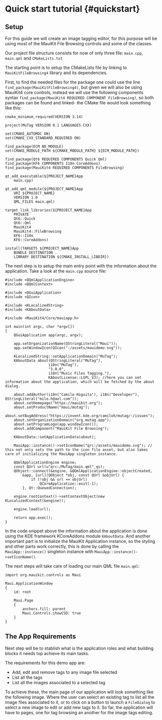 Quick start tutorial {#quickstart}
===================

## Setup 

For this guide we will create an image tagging editor, for this purpose will be using most of the MauiKit File Browsing controls and some of the classes.

Our project file structure consists for now of only three file: `main.cpp`, `main.qml` and `CMakeLists.txt`

The starting point is to setup the CMakeLists file by linking to `MauiKitFileBrowsing4` library and its dependencies.

First, to find the needed files for the package one could use the line `find_package(MauiKitFileBrowsing4)`, but given we will also be using MauiKit4 core controls, instead we will use the following components syntax `find_package(MauiKit4 REQUIRED COMPONENT FileBrowsing)`, so both packages can be found and linked- the CMake file would look something like this:

    cmake_minimum_required(VERSION 3.14)

    project(MuTag VERSION 0.1 LANGUAGES CXX)

    set(CMAKE_AUTOMOC ON)
    set(CMAKE_CXX_STANDARD_REQUIRED ON)

    find_package(ECM NO_MODULE)
    set(CMAKE_MODULE_PATH ${CMAKE_MODULE_PATH} ${ECM_MODULE_PATH})

    find_package(Qt6 REQUIRED COMPONENTS Quick Qml)
    find_package(KF6 COMPONENTS I18n CoreAddons)
    find_package(MauiKit4 REQUIRED COMPONENTS FileBrowsing)

    qt_add_executable(${PROJECT_NAME}App
        main.cpp)

    qt_add_qml_module(${PROJECT_NAME}App
        URI ${PROJECT_NAME}
        VERSION 1.0
        QML_FILES main.qml)

    target_link_libraries(${PROJECT_NAME}App
        PRIVATE
        Qt6::Quick
        Qt6::Qml
        MauiKit4
        MauiKit4::FileBrowsing
        KF6::I18n
        KF6::CoreAddons)

    install(TARGETS ${PROJECT_NAME}App
        BUNDLE DESTINATION .
        LIBRARY DESTINATION ${CMAKE_INSTALL_LIBDIR})


The next step is to setup the main entry point with the information about the application. Take a look at the `main.cpp` source file:

    #include <QQmlApplicationEngine>
    #include <QQmlContext>

    #include <QGuiApplication>
    #include <QIcon>

    #include <KLocalizedString>
    #include <KAboutData>

    #include <MauiKit4/Core/mauiapp.h>

    int main(int argc, char *argv[])
    {
        QGuiApplication app(argc, argv);

        app.setOrganizationName(QStringLiteral("Maui"));
        app.setWindowIcon(QIcon(":/assets/mauidemo.svg"));

        KLocalizedString::setApplicationDomain("MuTag");
        KAboutData about(QStringLiteral("MuTag"),
                        i18n("MuTag"),
                        "3.0.0",
                        i18n("Music Files Tagging."),
                        KAboutLicense::LGPL_V3); //here you can set information about the application, which will be fetched by the about dialog.

        about.addAuthor(i18n("Camilo Higuita"), i18n("Developer"), QStringLiteral("milo.h@aol.com"));
        about.setHomepage("https://mauikit.org");
        about.setProductName("maui/mutag");
        about.setBugAddress("https://invent.kde.org/camiloh/mutag/-/issues");
        about.setOrganizationDomain("org.mutag.app");
        about.setProgramLogo(app.windowIcon());
        about.addComponent("MauiKit File Browsing");

        KAboutData::setApplicationData(about);
        
        MauiApp::instance()->setIconName("qrc:/assets/mauidemo.svg"); // this not only sets the path to the icon file asset, but also takes care of initializing the MauiApp singleton instance.

        QQmlApplicationEngine engine;
        const QUrl url(u"qrc:/MuTag/main.qml"_qs);
        QObject::connect(&engine, &QQmlApplicationEngine::objectCreated,
            &app, [url](QObject *obj, const QUrl &objUrl) {
                if (!obj && url == objUrl)
                    QCoreApplication::exit(-1);
            }, Qt::QueuedConnection);

        engine.rootContext()->setContextObject(new KLocalizedContext(&engine));

        engine.load(url);

        return app.exec();
    }

In the code snippet above the information about the application is done using the KDE framework KCoreAddons module `KAboutData`. And another important part is to initialize the MauiKit Application instance, so the styling and other parts work correctly, this is done by calling the `MauiApp::instance()` singleton instance with `MauiApp::instance()->setIconName()`.

The next steps will take care of loading our main QML file `main.qml`:

    import org.mauikit.controls as Maui

    Maui.ApplicationWindow
    {
        id: root

        Maui.Page
        {
            anchors.fill: parent
            Maui.Controls.showCSD: true
        }
    }

## The App Requirements 
Next step will be to stablish what is the application roles and what building blocks it needs top achieve its main tasks.

The requirements for this demo app are:
- Add, edit and remove tags to any image file selected
- List all the tags
- List all the images associated to a selected tag

To achieve these, the main page of our application will look something like the following image. Where the user can select an existing tag to list all the image files associated to it, or to click on a button to launch a `FileDialog` to select a new image to edit or add new tags to it. So far, the application will have to pages, one for tag browsing an another for the image tags editing.

 
